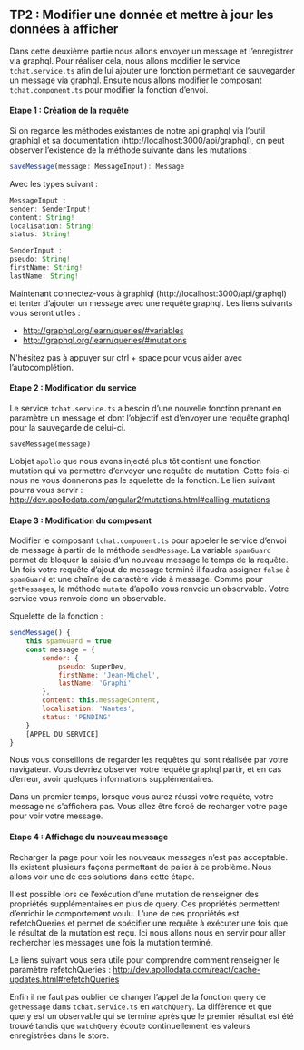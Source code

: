 ## TP2 : Modifier une donnée et mettre à jour les données à afficher

Dans cette deuxième partie nous allons envoyer un message et l’enregistrer via graphql. Pour réaliser cela, nous allons modifier le service `tchat.service.ts` afin de lui ajouter une fonction permettant de sauvegarder un message via graphql. Ensuite nous allons modifier le composant `tchat.component.ts` pour modifier la fonction d’envoi.

#### Etape 1 : Création de la requête

Si on regarde les méthodes existantes de notre api graphql via l’outil graphiql et sa documentation (http://localhost:3000/api/graphql), on peut observer l’existence de la méthode suivante dans les mutations :
 
```javascript
saveMessage(message: MessageInput): Message
```
 
Avec les types suivant :
 
```javascript
MessageInput :
sender: SenderInput!
content: String!
localisation: String!
status: String!

SenderInput :
pseudo: String!
firstName: String!
lastName: String!
```

Maintenant connectez-vous à graphiql (http://localhost:3000/api/graphql) et tenter d’ajouter un message avec une requête graphql. Les liens suivants vous seront utiles : 
- http://graphql.org/learn/queries/#variables 
- http://graphql.org/learn/queries/#mutations

N'hésitez pas à appuyer sur ctrl + space pour vous aider avec l’autocomplétion.

#### Etape 2 : Modification du service

Le service `tchat.service.ts` a besoin d’une nouvelle fonction prenant en paramètre un message et dont l’objectif est d’envoyer une requête graphql pour la sauvegarde de celui-ci.

```
saveMessage(message)
```

L’objet `apollo` que nous avons injecté plus tôt contient une fonction mutation qui va permettre d’envoyer une requête de mutation.  Cette fois-ci nous ne vous donnerons pas le squelette de la fonction. Le lien suivant pourra vous servir : http://dev.apollodata.com/angular2/mutations.html#calling-mutations

#### Etape 3 : Modification du composant

Modifier le composant `tchat.component.ts` pour appeler le service d’envoi de message à partir de la méthode `sendMessage`. La variable `spamGuard` permet de bloquer la saisie d’un nouveau message le temps de la requête. Un fois votre requête d’ajout de message terminé il faudra assigner `false` à `spamGuard` et une chaîne de caractère vide à message. Comme pour `getMessages`, la méthode `mutate` d’apollo vous renvoie un observable. Votre service vous renvoie donc un observable.

Squelette de la fonction :

```javascript
sendMessage() {
    this.spamGuard = true
    const message = {
        sender: {
            pseudo: SuperDev,
            firstName: 'Jean-Michel',
            lastName: 'Graphi'
        },
        content: this.messageContent,
        localisation: 'Nantes',
        status: 'PENDING'
    }
    [APPEL DU SERVICE]
}
```

Nous vous conseillons de regarder les requêtes qui sont réalisée par votre navigateur. Vous devriez observer votre requête graphql partir, et en cas d’erreur, avoir quelques informations supplémentaires. 

Dans un premier temps, lorsque vous aurez réussi votre requête, votre message ne s'affichera pas. Vous allez être forcé de recharger votre page pour voir votre message.

#### Etape 4 : Affichage du nouveau message

Recharger la page pour voir les nouveaux messages n’est pas acceptable. Ils existent plusieurs façons permettant de palier à ce problème. Nous allons voir une de ces solutions dans cette étape.

Il est possible lors de l’exécution d’une mutation de renseigner des propriétés supplémentaires en plus de query. Ces propriétés permettent d’enrichir le comportement voulu. L’une de ces propriétés est refetchQueries et permet de spécifier une requête à exécuter une fois que le résultat de la mutation est reçu. Ici nous allons nous en servir pour aller rechercher les messages une fois la mutation terminé.

Le liens suivant vous sera utile pour comprendre comment renseigner le paramètre refetchQueries : http://dev.apollodata.com/react/cache-updates.html#refetchQueries

Enfin il ne faut pas oublier de changer l’appel de la fonction `query` de `getMessage` dans `tchat.service.ts` en `watchQuery`. La différence et que query est un observable qui se termine après que le premier résultat est été trouvé tandis que `watchQuery` écoute continuellement les valeurs enregistrées dans le store.
